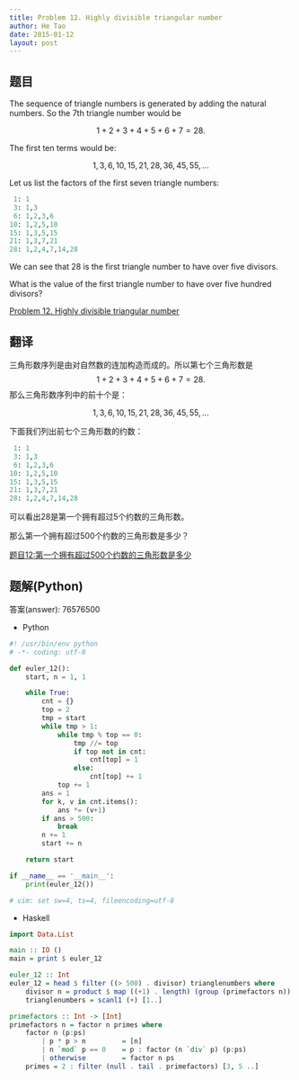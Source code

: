 ```yaml
---
title: Problem 12. Highly divisible triangular number
author: He Tao
date: 2015-01-12
layout: post
---
```


## 题目

The sequence of triangle numbers is generated by adding the natural numbers. So the 7th triangle number would be

$$1 + 2 + 3 + 4 + 5 + 6 + 7 = 28.$$

The first ten terms would be:

$$ 1, 3, 6, 10, 15, 21, 28, 36, 45, 55, ...$$

Let us list the factors of the first seven triangle numbers:

~~~python
 1: 1
 3: 1,3
 6: 1,2,3,6
10: 1,2,5,10
15: 1,3,5,15
21: 1,3,7,21
28: 1,2,4,7,14,28
~~~

We can see that 28 is the first triangle number to have over five divisors.

What is the value of the first triangle number to have over five hundred divisors?

[Problem 12. Highly divisible triangular number](https://projecteuler.net/problem=12 "Problem 12")

## 翻译
三角形数序列是由对自然数的连加构造而成的。所以第七个三角形数是 $$ 1 + 2 + 3 + 4 + 5 + 6 + 7 = 28.$$ 那么三角形数序列中的前十个是：

$$ 1, 3, 6, 10, 15, 21, 28, 36, 45, 55, ... $$

下面我们列出前七个三角形数的约数：

~~~python
 1: 1
 3: 1,3
 6: 1,2,3,6
10: 1,2,5,10
15: 1,3,5,15
21: 1,3,7,21
28: 1,2,4,7,14,28
~~~

可以看出28是第一个拥有超过5个约数的三角形数。

那么第一个拥有超过500个约数的三角形数是多少？

[题目12:第一个拥有超过500个约数的三角形数是多少](http://pe.spiritzhang.com/index.php/2011-05-11-09-44-54/13-12500 "题目12")

## 题解(Python)

答案(answer): 76576500

+ Python

~~~python
#! /usr/bin/env python
# -*- coding: utf-8

def euler_12():
    start, n = 1, 1

    while True:
        cnt = {}
        top = 2
        tmp = start
        while tmp > 1:
            while tmp % top == 0:
                tmp //= top
                if top not in cnt:
                    cnt[top] = 1
                else:
                    cnt[top] += 1
            top += 1
        ans = 1
        for k, v in cnt.items():
            ans *= (v+1)
        if ans > 500:
            break
        n += 1
        start += n

    return start

if __name__ == '__main__':
    print(euler_12())

# vim: set sw=4, ts=4, fileencoding=utf-8
~~~

+ Haskell

~~~haskell
import Data.List

main :: IO ()
main = print $ euler_12

euler_12 :: Int
euler_12 = head $ filter ((> 500) . divisor) trianglenumbers where
    divisor n = product $ map ((+1) . length) (group (primefactors n))
    trianglenumbers = scanl1 (+) [1..]

primefactors :: Int -> [Int]
primefactors n = factor n primes where
    factor n (p:ps)
        | p * p > n         = [n]
        | n `mod` p == 0    = p : factor (n `div` p) (p:ps)
        | otherwise         = factor n ps
    primes = 2 : filter (null . tail . primefactors) [3, 5 ..]
~~~
